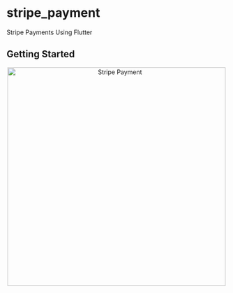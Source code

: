 # stripe_payment

Stripe Payments Using Flutter

## Getting Started

<p align="center">
  <img src="https://github.com/user-attachments/assets/5c39e616-e4fe-4195-9f4f-2c0de8692927" alt="Stripe Payment" width="500">
</p>

